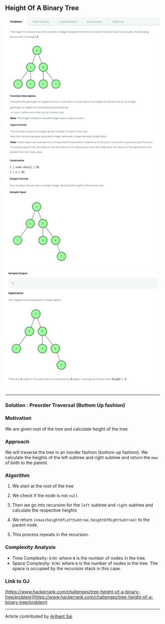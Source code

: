 ## Height Of A Binary Tree

![Question](./../Images/HeightOfABinaryTree/question-1.png)
![Question](./../Images/HeightOfABinaryTree/question-2.png)
![Question](./../Images/HeightOfABinaryTree/question-3.png)


---

### Solution : Preorder Traversal (Bottom Up fashion)

###  Motivation
We are given root of the tree and calculate height of the tree

### Approach

We will traverse the tree in an inorder fashion (bottom-up fashion). We calculate the heights of the left subtree and right subtree and return the `max` of both to the parent. 



### Algorithm
1. We start at the root of the tree

2. We check if the node is not `null`

3. Then we go into recursion for the `left` subtree and `right` subtree and calculate the respective heights

4. We return `1+max(heightOfLeftSubtree,heightOfRightSubtree)` to the parent node.

5. This process repeats in the recursion.


### Complexity Analysis
* Time Complexity: `O(N)` where `N` is the number of nodes in the tree.
* Space Complexity: `O(N)` where `N` is the number of nodes in the tree. The space is occupied by the recursion stack in this case.

### Link to OJ
[https://www.hackerrank.com/challenges/tree-height-of-a-binary-tree/problem](https://www.hackerrank.com/challenges/tree-height-of-a-binary-tree/problem)

---
Article contributed by [Arihant Sai](https://github.com/Arihant1467)
